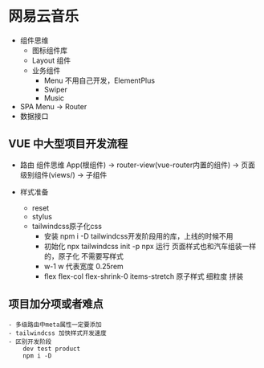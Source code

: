 # 网易云音乐

- 组件思维
    - 图标组件库
    - Layout 组件
    - 业务组件
        - Menu 不用自己开发，ElementPlus
        - Swiper
        - Music
- SPA
    Menu -> Router
- 数据接口

## VUE 中大型项目开发流程

- 路由  组件思维
    App(根组件) -> router-view(vue-router内置的组件) -> 页面级别组件(views/) -> 子组件

- 样式准备
    - reset
    - stylus
    - tailwindcss原子化css
        - 安装 
        npm i -D tailwindcss开发阶段用的库，上线的时候不用
        - 初始化
        npx tailwindcss init -p
        npx 运行
        页面样式也和汽车组装一样的，原子化 不需要写样式
        - w-1 w 代表宽度 0.25rem
        - flex flex-col flex-shrink-0 items-stretch 原子样式 细粒度
        拼装

## 项目加分项或者难点
    - 多级路由中meta属性一定要添加
    - tailwindcss 加快样式开发速度
    - 区别开发阶段
        dev test product
        npm i -D